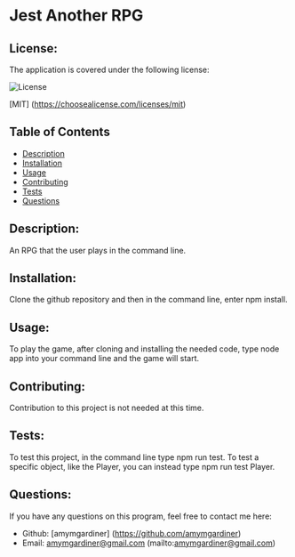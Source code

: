 
  # Jest Another RPG

  ## License:
  The application is covered under the following license:

  ![License](https://img.shields.io/badge/License-MIT-blue.svg)

  [MIT] (https://choosealicense.com/licenses/mit)

  ## Table of Contents 
  - [Description](#description)
  - [Installation](#installation)
  - [Usage](#usage)
  - [Contributing](#contributing)
  - [Tests](#tests)
  - [Questions](#questions)

  ## Description:
  An RPG that the user plays in the command line.

  ## Installation:
  Clone the github repository and then in the command line, enter npm install.

  ## Usage:
  To play the game, after cloning and installing the needed code, type node app into your command line and the game will start.

  ## Contributing:
  Contribution to this project is not needed at this time.

  ## Tests:
  To test this project, in the command line type npm run test. To test a specific object, like the Player, you can instead type npm run test Player.

  ## Questions:
  If you have any questions on this program, feel free to contact me here:
  - Github: [amymgardiner] (https://github.com/amymgardiner)
  - Email: amymgardiner@gmail.com (mailto:amymgardiner@gmail.com)

